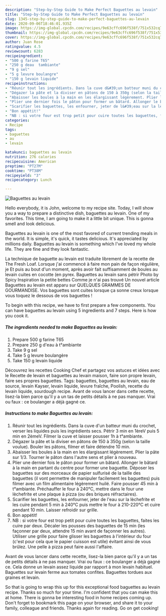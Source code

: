 ```yaml
---
description: "Step-by-Step Guide to Make Perfect Baguettes au levain"
title: "Step-by-Step Guide to Make Perfect Baguettes au levain"
slug: 1345-step-by-step-guide-to-make-perfect-baguettes-au-levain
date: 2020-09-06T18:46:01.935Z
image: https://img-global.cpcdn.com/recipes/9e63cffc696f538f/751x532cq70/baguettes-au-levain-photo-principale-de-la-recette.jpg
thumbnail: https://img-global.cpcdn.com/recipes/9e63cffc696f538f/751x532cq70/baguettes-au-levain-photo-principale-de-la-recette.jpg
cover: https://img-global.cpcdn.com/recipes/9e63cffc696f538f/751x532cq70/baguettes-au-levain-photo-principale-de-la-recette.jpg
author: Juan Rose
ratingvalue: 4.5
reviewcount: 6283
recipeingredient:
- "500 g farine T65"
- "250 g deau  tambiante"
- "9 g sel"
- "5 g levure boulangre"
- "150 g levain liquide"
recipeinstructions:
- "Réunir tout les ingrédients. Dans la cuve d&#39;un batteur muni du crochet, verser les liquides puis les ingrédients secs. Pétrir 3 min en 1èreV puis 5 min en 2èmeV. Filmer la cuve et laisser pousser 1h à t°ambiante."
- "Dégazer la pâte et la diviser en pâtons de 150 à 350g (selon la taille voulue). Bouler les pâtons, filmer et faire détendre 10 min."
- "Abaisser les boules à la main en les élargissant légèrement. Plier la pâte sur 1/3. Tourner le pâton dans l&#39;autre sens et plier à nouveau."
- "Plier une dernier fois le pâton pour former un bâtard. Allonger le bâtard à la main en partant du centre pour former une baguette. Déposer les baguettes sur des morceaux de papier sulfurisé de la taille des baguettes (il vont permettre de manipuler facilement les baguettes) puis filmer avec un film alimentaire légèrement huilé. Faire pousser 45 min à t°ambiante. Préchauffer le four à 240°C, mettre dans le four une lèchefrite et une plaque à pizza (ou des briques réfractaires)."
- "Scarifier les baguettes, les enfourner, jeter de l&#39;eau sur la lèchefrite et les cuire pendant 5 min à 240°C puis mettre le four à 210-220°C et cuire pendant 10 min. Laisser refroidir sur grille."
- "Bon appétit!"
- "NB : si votre four est trop petit pour cuire toutes les baguettes, faites les cuire par deux. Décaler les pousses des baguettes de 15 min (les façonner par deux, attendre 15 min avant de façonner les autres). Utiliser une grille pour faire glisser les baguettes à l&#39;intérieur du four (c&#39;est pour cela que le papier cuisson est utile) évitant ainsi de vous brûlez. Une pelle à pizza peut faire aussi l&#39;affaire."
categories:
- Recipe
tags:
- baguettes
- au
- levain

katakunci: baguettes au levain 
nutrition: 276 calories
recipecuisine: American
preptime: "PT27M"
cooktime: "PT38M"
recipeyield: "3"
recipecategory: Lunch

---
```



![Baguettes au levain](https://img-global.cpcdn.com/recipes/9e63cffc696f538f/751x532cq70/baguettes-au-levain-photo-principale-de-la-recette.jpg)

Hello everybody, it is John, welcome to my recipe site. Today, I will show you a way to prepare a distinctive dish, baguettes au levain. One of my favorites. This time, I am going to make it a little bit unique. This is gonna smell and look delicious.

Baguettes au levain is one of the most favored of current trending meals in the world. It is simple, it's quick, it tastes delicious. It's appreciated by millions daily. Baguettes au levain is something which I've loved my whole life. They are fine and they look fantastic.

La technique de baguette au levain est traduite librement de la recette de The Fresh Loaf. Lorsque j&#39;ai commencé à faire mon pain de façon régulière, je Et puis au bout d&#39;un moment, après avoir fait suffisamment de boules au levain cuites en cocotte (en pyrex. Baguettes au levain sans pétrir Photo by Spicy Inspiration la petite bettes Comme je n&#39;ai pas trouvé Un nouvel article Baguettes au levain est apparu sur QUELQUES GRAMMES DE GOURMANDISE. Vos baguettes sont cuites lorsque ça sonne creux lorsque vous toquez le dessous de vos baguettes !


To begin with this recipe, we have to first prepare a few components. You can have baguettes au levain using 5 ingredients and 7 steps. Here is how you cook it.

<!--inarticleads1-->

##### The ingredients needed to make Baguettes au levain:

1. Prepare 500 g farine T65
1. Prepare 250 g d&#39;eau à t°ambiante
1. Take 9 g sel
1. Take 5 g levure boulangère
1. Take 150 g levain liquide


Découvrez les recettes Cooking Chef et partagez vos astuces et idées avec le Recette de levain et baguettes au levain maison, faire son propre levain, faire ses propres baguettes. Tags: baguettes, baguettes au levain, eau de source, levain Kayser, levain liquide, levure fraîche, Poolish, recette du levain liquide, sourdough recipe. Avant de vous lancer dans cette recette, lisez-la bien parce qu&#39;il y a un tas de petits détails à ne pas manquer. Vrai ou faux : ce boulanger a déjà gagné ce. 

<!--inarticleads2-->

##### Instructions to make Baguettes au levain:

1. Réunir tout les ingrédients. Dans la cuve d&#39;un batteur muni du crochet, verser les liquides puis les ingrédients secs. Pétrir 3 min en 1èreV puis 5 min en 2èmeV. Filmer la cuve et laisser pousser 1h à t°ambiante.
1. Dégazer la pâte et la diviser en pâtons de 150 à 350g (selon la taille voulue). Bouler les pâtons, filmer et faire détendre 10 min.
1. Abaisser les boules à la main en les élargissant légèrement. Plier la pâte sur 1/3. Tourner le pâton dans l&#39;autre sens et plier à nouveau.
1. Plier une dernier fois le pâton pour former un bâtard. Allonger le bâtard à la main en partant du centre pour former une baguette. Déposer les baguettes sur des morceaux de papier sulfurisé de la taille des baguettes (il vont permettre de manipuler facilement les baguettes) puis filmer avec un film alimentaire légèrement huilé. Faire pousser 45 min à t°ambiante. Préchauffer le four à 240°C, mettre dans le four une lèchefrite et une plaque à pizza (ou des briques réfractaires).
1. Scarifier les baguettes, les enfourner, jeter de l&#39;eau sur la lèchefrite et les cuire pendant 5 min à 240°C puis mettre le four à 210-220°C et cuire pendant 10 min. Laisser refroidir sur grille.
1. Bon appétit!
1. NB : si votre four est trop petit pour cuire toutes les baguettes, faites les cuire par deux. Décaler les pousses des baguettes de 15 min (les façonner par deux, attendre 15 min avant de façonner les autres). Utiliser une grille pour faire glisser les baguettes à l&#39;intérieur du four (c&#39;est pour cela que le papier cuisson est utile) évitant ainsi de vous brûlez. Une pelle à pizza peut faire aussi l&#39;affaire.


Avant de vous lancer dans cette recette, lisez-la bien parce qu&#39;il y a un tas de petits détails à ne pas manquer. Vrai ou faux : ce boulanger a déjà gagné ce. Cela donne un levain assez liquide par rapport à mon levain habituel. Baguettes sur levain ferme aux tomates confites. Baguettes tordues aux graines et levain. 

So that is going to wrap this up for this exceptional food baguettes au levain recipe. Thanks so much for your time. I'm confident that you can make this at home. There is gonna be interesting food in home recipes coming up. Don't forget to bookmark this page on your browser, and share it to your family, colleague and friends. Thanks again for reading. Go on get cooking!

